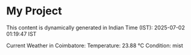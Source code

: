 # My Project

This content is dynamically generated in Indian Time (IST): 2025-07-02 01:19:47 IST


Current Weather in Coimbatore:
Temperature: 23.88 °C
Condition: mist
